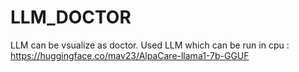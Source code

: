 # LLM_DOCTOR
LLM can be vsualize as doctor.
Used LLM which can be run in cpu : https://huggingface.co/mav23/AlpaCare-llama1-7b-GGUF
